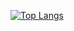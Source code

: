[![Top Langs](https://github-readme-stats.vercel.app/api/top-langs/?username=tefanhhh)](https://github.com/anuraghazra/github-readme-stats)
